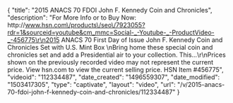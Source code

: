 {
    "title": "2015 ANACS 70 FDOI John F. Kennedy Coin and Chronicles",
    "description": "For More Info or to Buy Now: http:\/\/www.hsn.com\/products\/seo\/7923055?rdr=1&sourceid=youtube&cm_mmc=Social-_-Youtube-_-ProductVideo-_-456775\r\n2015 ANACS 70 First Day of Issue John F. Kennedy Coin and Chronicles Set with U.S. Mint Box \nBring home these special coin and chronicles set and add a Presidential air to your collection. This...\r\nPrices shown on the previously recorded video may not represent the current price.  View hsn.com to view the current selling price. HSN Item #456775",
    "videoid": "112334487",
    "date_created": "1496559307",
    "date_modified": "1503417305",
    "type": "captivate",
    "layout": "video",
    "url": "\/v\/2015-anacs-70-fdoi-john-f-kennedy-coin-and-chronicles\/112334487"
}